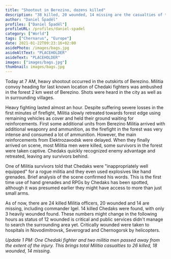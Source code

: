 ```yaml
---
title: "Shootout in Berezino, dozens killed"
description: "38 killed, 20 wounded, 14 missing are the casualties of todays shootout near Berezino."
author: "Daniel Špaděl"
profiles: ["Daniel Špaděl"]
profileURL: /profiles/daniel-spadel
category: ["World"]
tags: ["Chernarus", "Europe"]
date: 2021-01-22T09:23:16+02:00
asidePhoto: /images/bags.jpg
asideAltText: "PLACEHOLDER"
asideText: "PLACEHOLDER"
images: ["images/bags.jpg"]
thumbnail: images/bags.jpg
---
```


Today at 7 AM, heavy shootout occurred in the outskirts of Berezino. Militia convoy heading for last known location of Chedaki fighters was ambushed in the forest 2 km west of Berezino. Shots were heard in the city as well as in surrounding villages.

Heavy fighting lasted almost an hour. Despite suffering severe losses in the first minutes of firefight, Militia slowly retreated towards forest edge using remaining vehicles as cover and held their ground waiting for reinforcements. First some additional units from Berezino Militia arrived with additional weaponry and ammunition, as the firefight in the forest was very intense and consumed a lot of ammunition. However, the main reinforcements from Elektrozavodsk were delayed. When they finally arrived on scene, most Militia men were killed, some survivors in the forest were taken captive. Chedaks quickly recognized enemy advantage and retreated, leaving any survivors behind.

One of Militia survivors told that Chedaks were "inappropriately well equipped" for a rogue militia and they even used explosives like hand grenades. Brief analysis of the scene confirmed his words. This is the first time use of hand grenades and RPGs by Chedaks has been spotted, although it was presumed earlier they might have access to more than just small arms.

As of now, there are 24 killed Militia officers, 20 wounded and 14 are missing, including commander Igel. 14 killed Chedaks were found, with only 3 heavily wounded found. These numbers might change in the following hours as status of 12 wounded is critical and public services didn't manage to search the surrounding area yet. Critically wounded were taken to hospitals in Novodimitrovsk, Severograd and Chernogorsk by helicopters.

_Update 1 PM: One Chedaki fighter and two militia men passed away from the extent of the injury. This brings total Militia casualties to 26 killed, 18 wounded, 14 missing._
